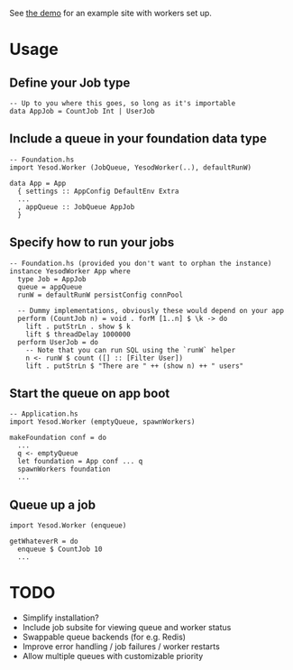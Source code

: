 See [the demo](https://github.com/jamesdabbs/yesod-worker-demo) for an example site with workers set up.

# Usage

## Define your Job type

```
-- Up to you where this goes, so long as it's importable
data AppJob = CountJob Int | UserJob
```

## Include a queue in your foundation data type

```
-- Foundation.hs
import Yesod.Worker (JobQueue, YesodWorker(..), defaultRunW)

data App = App
  { settings :: AppConfig DefaultEnv Extra
  ...
  , appQueue :: JobQueue AppJob
  }
```

## Specify how to run your jobs
```
-- Foundation.hs (provided you don't want to orphan the instance)
instance YesodWorker App where
  type Job = AppJob
  queue = appQueue
  runW = defaultRunW persistConfig connPool

  -- Dummy implementations, obviously these would depend on your app
  perform (CountJob n) = void . forM [1..n] $ \k -> do
    lift . putStrLn . show $ k
    lift $ threadDelay 1000000
  perform UserJob = do
    -- Note that you can run SQL using the `runW` helper
    n <- runW $ count ([] :: [Filter User])
    lift . putStrLn $ "There are " ++ (show n) ++ " users"
```

## Start the queue on app boot
```
-- Application.hs
import Yesod.Worker (emptyQueue, spawnWorkers)

makeFoundation conf = do
  ...
  q <- emptyQueue
  let foundation = App conf ... q
  spawnWorkers foundation
  ...
```

## Queue up a job
```
import Yesod.Worker (enqueue)

getWhateverR = do
  enqueue $ CountJob 10
  ...
```

# TODO

* Simplify installation?
* Include job subsite for viewing queue and worker status
* Swappable queue backends (for e.g. Redis)
* Improve error handling / job failures / worker restarts
* Allow multiple queues with customizable priority

